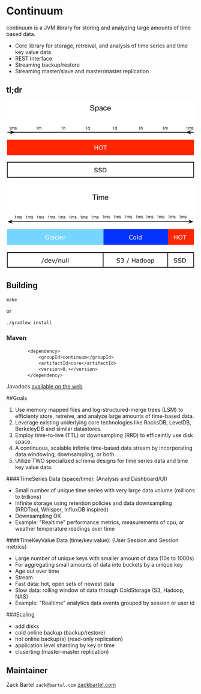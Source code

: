 # Continuum

continuum is a JVM library for storing and analyzing large amounts of time based data.

 - Core library for storage, retreival, and analysis of time series and time key value data
 - REST Interface
 - Streaming backup/restore
 - Streaming master/slave and master/master replication

## tl;dr
<p align="center">
<img src="/docs/html/img/spacetime.png"/>
<p>

## Building

    make
    
 or

    ./gradlew install

### Maven
```
		<dependency>
			<groupId>continuum</groupId>
			<artifactId>core</artifactId>
			<version>0.+</version>
		</dependency>
```

Javadocs [available on the web](http://continuum.zackbartel.com/javadoc/)

##Goals
1. Use memory mapped files and log-structured-merge trees (LSM) to efficienty store, retreive, and analyze large amounts of time-based data.
2. Leverage existing underlying core technologies like RocksDB, LevelDB, BerkeleyDB and similar datastores.
3. Employ time-to-live (TTL) or downsampling (RRD) to efficeintly use disk space.
4. A continuous, scalable infintie time-based data stream by incorporating data windowing, downsampling, or both
5. Utilize TWO specialized schema designs for time series data and time key value data.

####TimeSeries Data (space/time): (Analysis and Dashboard/UI)
 - Small number of unique time series with very large data volume (millions to trillions)
 - Infinite storage using retention policies and data downsampling (RRDTool, Whisper, InfluxDB inspired)
 - Downsampling OK
 - Example: "Realtime" performance metrics, measurements of cpu, or weather temperature readings over time

####TimeKeyValue Data (time/key:value): (User Session and Session metrics)
 - Large number of unique keys with smaller amount of data (10s to 1000s)
 - For aggregating small amounts of data into buckets by a unique key
 - Age out over time
 - Stream 
  - Fast data: hot, open sets of newest data
  - Slow data: rolling window of data through ColdStorage (S3, Hadoop, NAS)
 - Example: "Realtime" analytics data events grouped by session or user id

###Scaling
 - add disks
 - cold online backup (backup/restore)
 - hot online backup(s) (read-only replication)
 - application level sharding by key or time
 - cluserting (master-master replication)

## Maintainer
Zack Bartel `zack@bartel.com` [zackbartel.com](http://zackbartel.com)
